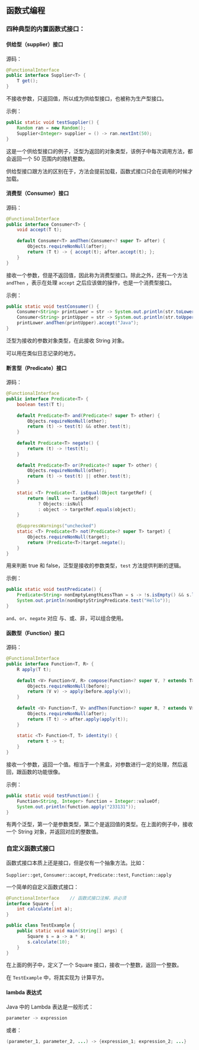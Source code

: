 ## 函数式编程

### 四种典型的内置函数式接口：

#### 供给型（supplier）接口

源码：

```java
@FunctionalInterface
public interface Supplier<T> {
    T get();
}
```

不接收参数，只返回值，所以成为供给型接口，也被称为生产型接口。

示例：

```java
public static void testSupplier() {
    Random ran = new Random();
    Supplier<Integer> supplier = () -> ran.nextInt(50);
}
```

这是一个供给型接口的例子，泛型为返回的对象类型，该例子中每次调用方法，都会返回一个 50 范围内的随机整数。

供给型接口跟方法的区别在于，方法会提前加载，函数式接口只会在调用的时候才加载。

#### 消费型（Consumer）接口

源码：

```java
@FunctionalInterface
public interface Consumer<T> {
    void accept(T t);
    
    default Consumer<T> andThen(Consumer<? super T> after) {
        Objects.requireNonNull(after);
        return (T t) -> { accept(t); after.accept(t); };
    }
}
```

接收一个参数，但是不返回值，因此称为消费型接口。除此之外，还有一个方法 `andThen` ，表示在处理 `accept` 之后应该做的操作，也是一个消费型接口。

示例：

```java
public static void testConsumer() {
    Consumer<String> printLower = str -> System.out.println(str.toLowerCase());
    Consumer<String> printUpper = str -> System.out.println(str.toUpperCase());
    printLower.andThen(printUpper).accept("Java");
}
```

泛型为接收的参数对象类型，在此接收 String 对象。

可以用在类似日志记录的地方。

#### 断言型（Predicate）接口

源码：

```java
@FunctionalInterface
public interface Predicate<T> {
    boolean test(T t);
    
    default Predicate<T> and(Predicate<? super T> other) {
        Objects.requireNonNull(other);
        return (t) -> test(t) && other.test(t);
    }
    
    default Predicate<T> negate() {
        return (t) -> !test(t);
    }
    
    default Predicate<T> or(Predicate<? super T> other) {
        Objects.requireNonNull(other);
        return (t) -> test(t) || other.test(t);
    }
    
    static <T> Predicate<T. isEqual(Object targetRef) {
        return (null  == targetRef)
            ? Objects::isNull
            : object -> targetRef.equals(object);
    }
    
    @SuppressWarnings("unchecked")
    static <T> Predicate<T> not(Predicate<? super T> target) {
        Objects.requireNonNull(target);
        return (Predicate<T>)target.negate();
    }
}
```

用来判断 true 和 false，泛型是接收的参数类型，`test` 方法提供判断的逻辑。

示例：

 ```java
 public static void testPredicate() {
     Predicate<String> nonEmptyLengthLessThan = s -> !s.isEmpty() && s.length() < 10;
     System.out.println(nonEmptyStringPredicate.test("Hello"));
 }
 ```

`and`、`or`、`negate` 对应 与、或、非，可以组合使用。

#### 函数型（Function）接口

源码：

```java
@FunctionalInterface
public interface Function<T, R> {
    R apply(T t);
    
    default <V> Function<V, R> compose(Function<? super V, ? extends T> before) {
        Objects.requireNonNull(before);
        return (V v) -> apply(before.apply(v));
    }
    
    default <V> Function<T, V> andThen(Function<? super R, ? extends V> after) {
        Objects.requireNonNull(after);
        return (T t) -> after.apply(apply(t));
    }
    
    static <T> Function<T, T> identity() {
        return t -> t;
    }
}
```

接收一个参数，返回一个值。相当于一个黑盒，对参数进行一定的处理，然后返回，跟函数的功能很像。

示例：

```java
public static void testFunction() {
    Function<String, Integer> function = Integer::valueOf;
    System.out.println(function.apply("233131"));
}
```

有两个泛型，第一个是参数类型，第二个是返回值的类型。在上面的例子中，接收一个 String 对象，并返回对应的整数值。

### 自定义函数式接口

函数式接口本质上还是接口，但是仅有一个抽象方法。比如：

`Supplier::get`, `Consumer::accept`, `Predicate::test`, `Function::apply` 

一个简单的自定义函数式接口：

```java
@FunctionalInterface	// 函数式接口注解，非必须
interface Square {
    int calculate(int a);
}

public class TestExample {
    public static void main(String[] args) {
        Square s = a -> a * a;
        s.calculate(10);
    }
}
```

在上面的例子中，定义了一个 Square 接口，接收一个整数，返回一个整数。

在 `TestExample` 中，将其实现为 计算平方。

#### lambda 表达式

Java 中的 Lambda 表达是一般形式：

```java
parameter -> expression
```

或者：

```java
(parameter_1, parameter_2, ...) -> {expression_1; expression_2; ...}
```








